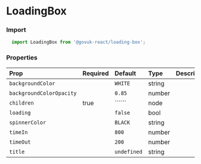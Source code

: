 LoadingBox
==========

### Import
```js
  import LoadingBox from '@govuk-react/loading-box';
```
<!-- STORY -->



### Properties
Prop | Required | Default | Type | Description
:--- | :------- | :------ | :--- | :----------
 `backgroundColor` |  | ```WHITE``` | string | 
 `backgroundColorOpacity` |  | ```0.85``` | number | 
 `children` | true | `````` | node | 
 `loading` |  | ```false``` | bool | 
 `spinnerColor` |  | ```BLACK``` | string | 
 `timeIn` |  | ```800``` | number | 
 `timeOut` |  | ```200``` | number | 
 `title` |  | ```undefined``` | string | 


